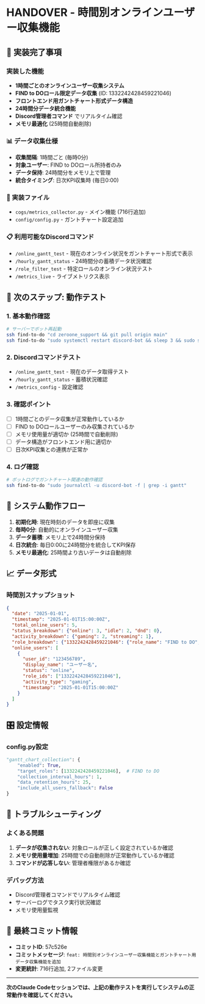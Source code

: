 # HANDOVER - 時間別オンラインユーザー収集機能

## 🎯 実装完了事項

### 実装した機能
- **1時間ごとのオンラインユーザー収集システム**
- **FIND to DOロール限定データ収集** (ID: 1332242428459221046)
- **フロントエンド用ガントチャート形式データ構造**
- **24時間分データ統合機能**
- **Discord管理者コマンド** でリアルタイム確認
- **メモリ最適化** (25時間自動削除)

### 📊 データ収集仕様
- **収集間隔**: 1時間ごと (毎時0分)
- **対象ユーザー**: FIND to DOロール所持者のみ
- **データ保持**: 24時間分をメモリ上で管理
- **統合タイミング**: 日次KPI収集時 (毎日0:00)

### 🔧 実装ファイル
- `cogs/metrics_collector.py` - メイン機能 (716行追加)
- `config/config.py` - ガントチャート設定追加

### 📋 利用可能なDiscordコマンド
- `/online_gantt_test` - 現在のオンライン状況をガントチャート形式で表示
- `/hourly_gantt_status` - 24時間分の蓄積データ状況確認
- `/role_filter_test` - 特定ロールのオンライン状況テスト
- `/metrics_live` - ライブメトリクス表示

## 🧪 次のステップ: 動作テスト

### 1. 基本動作確認
```bash
# サーバーでボット再起動
ssh find-to-do "cd zeroone_support && git pull origin main"
ssh find-to-do "sudo systemctl restart discord-bot && sleep 3 && sudo systemctl status discord-bot"
```

### 2. Discordコマンドテスト
- `/online_gantt_test` - 現在のデータ取得テスト
- `/hourly_gantt_status` - 蓄積状況確認
- `/metrics_config` - 設定確認

### 3. 確認ポイント
- [ ] 1時間ごとのデータ収集が正常動作しているか
- [ ] FIND to DOロールユーザーのみ収集されているか
- [ ] メモリ使用量が適切か (25時間で自動削除)
- [ ] データ構造がフロントエンド用に適切か
- [ ] 日次KPI収集との連携が正常か

### 4. ログ確認
```bash
# ボットログでガントチャート関連の動作確認
ssh find-to-do "sudo journalctl -u discord-bot -f | grep -i gantt"
```

## 🔄 システム動作フロー

1. **初期化時**: 現在時刻のデータを即座に収集
2. **毎時0分**: 自動的にオンラインユーザー収集
3. **データ蓄積**: メモリ上で24時間分保持
4. **日次統合**: 毎日0:00に24時間分を統合してKPI保存
5. **メモリ最適化**: 25時間より古いデータは自動削除

## 📈 データ形式

### 時間別スナップショット
```json
{
  "date": "2025-01-01",
  "timestamp": "2025-01-01T15:00:00Z",
  "total_online_users": 5,
  "status_breakdown": {"online": 3, "idle": 2, "dnd": 0},
  "activity_breakdown": {"gaming": 2, "streaming": 1},
  "role_breakdown": {"1332242428459221046": {"role_name": "FIND to DO", "online_count": 5}},
  "online_users": [
    {
      "user_id": "123456789",
      "display_name": "ユーザー名",
      "status": "online",
      "role_ids": ["1332242428459221046"],
      "activity_type": "gaming",
      "timestamp": "2025-01-01T15:00:00Z"
    }
  ]
}
```

## 🎛️ 設定情報

### config.py設定
```python
"gantt_chart_collection": {
    "enabled": True,
    "target_roles": [1332242428459221046],  # FIND to DO
    "collection_interval_hours": 1,
    "data_retention_hours": 25,
    "include_all_users_fallback": False
}
```

## 🚨 トラブルシューティング

### よくある問題
1. **データが収集されない**: 対象ロールが正しく設定されているか確認
2. **メモリ使用量増加**: 25時間での自動削除が正常動作しているか確認
3. **コマンドが応答しない**: 管理者権限があるか確認

### デバッグ方法
- Discord管理者コマンドでリアルタイム確認
- サーバーログでタスク実行状況確認
- メモリ使用量監視

## 📝 最終コミット情報

- **コミットID**: 57c526e
- **コミットメッセージ**: `feat: 時間別オンラインユーザー収集機能とガントチャート用データ収集機能を追加`
- **変更統計**: 716行追加, 2ファイル変更

---

**次のClaude Codeセッションでは、上記の動作テストを実行してシステムの正常動作を確認してください。**